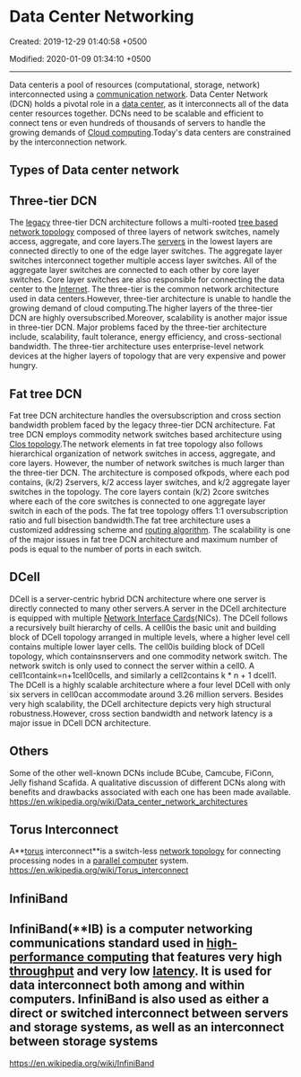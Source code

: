 # Data Center Networking

Created: 2019-12-29 01:40:58 +0500

Modified: 2020-01-09 01:34:10 +0500

---

Data centeris a pool of resources (computational, storage, network) interconnected using a [communication network](https://en.wikipedia.org/wiki/Communication_network). Data Center Network (DCN) holds a pivotal role in a [data center](https://en.wikipedia.org/wiki/Data_center), as it interconnects all of the data center resources together. DCNs need to be scalable and efficient to connect tens or even hundreds of thousands of servers to handle the growing demands of [Cloud computing](https://en.wikipedia.org/wiki/Cloud_computing).Today's data centers are constrained by the interconnection network.

## Types of Data center network

## Three-tier DCN

The [legacy](https://en.wikipedia.org/wiki/Legacy_system) three-tier DCN architecture follows a multi-rooted [tree based network topology](https://en.wikipedia.org/wiki/Tree_network) composed of three layers of network switches, namely access, aggregate, and core layers.The [servers](https://en.wikipedia.org/wiki/Server_(computing)) in the lowest layers are connected directly to one of the edge layer switches. The aggregate layer switches interconnect together multiple access layer switches. All of the aggregate layer switches are connected to each other by core layer switches. Core layer switches are also responsible for connecting the data center to the [Internet](https://en.wikipedia.org/wiki/Internet). The three-tier is the common network architecture used in data centers.However, three-tier architecture is unable to handle the growing demand of cloud computing.The higher layers of the three-tier DCN are highly oversubscribed.Moreover, scalability is another major issue in three-tier DCN. Major problems faced by the three-tier architecture include, scalability, fault tolerance, energy efficiency, and cross-sectional bandwidth. The three-tier architecture uses enterprise-level network devices at the higher layers of topology that are very expensive and power hungry.

## Fat tree DCN

Fat tree DCN architecture handles the oversubscription and cross section bandwidth problem faced by the legacy three-tier DCN architecture. Fat tree DCN employs commodity network switches based architecture using [Clos topology](https://en.wikipedia.org/wiki/Clos_network).The network elements in fat tree topology also follows hierarchical organization of network switches in access, aggregate, and core layers. However, the number of network switches is much larger than the three-tier DCN. The architecture is composed ofkpods, where each pod contains, (k/2) 2servers, k/2 access layer switches, and k/2 aggregate layer switches in the topology. The core layers contain (k/2) 2core switches where each of the core switches is connected to one aggregate layer switch in each of the pods. The fat tree topology offers 1:1 oversubscription ratio and full bisection bandwidth.The fat tree architecture uses a customized addressing scheme and [routing algorithm](https://en.wikipedia.org/wiki/Routing_algorithm). The scalability is one of the major issues in fat tree DCN architecture and maximum number of pods is equal to the number of ports in each switch.

## DCell

DCell is a server-centric hybrid DCN architecture where one server is directly connected to many other servers.A server in the DCell architecture is equipped with multiple [Network Interface Cards](https://en.wikipedia.org/wiki/Network_Interface_Card)(NICs). The DCell follows a recursively built hierarchy of cells. A cell0is the basic unit and building block of DCell topology arranged in multiple levels, where a higher level cell contains multiple lower layer cells. The cell0is building block of DCell topology, which containsnservers and one commodity network switch. The network switch is only used to connect the server within a cell0. A cell1containk=n+1cell0cells, and similarly a cell2contains k * n + 1 dcell1. The DCell is a highly scalable architecture where a four level DCell with only six servers in cell0can accommodate around 3.26 million servers. Besides very high scalability, the DCell architecture depicts very high structural robustness.However, cross section bandwidth and network latency is a major issue in DCell DCN architecture.

## Others

Some of the other well-known DCNs include BCube, Camcube, FiConn, Jelly fishand Scafida. A qualitative discussion of different DCNs along with benefits and drawbacks associated with each one has been made available.
<https://en.wikipedia.org/wiki/Data_center_network_architectures>

## Torus Interconnect

A**[torus](https://en.wikipedia.org/wiki/Torus) interconnect**is a switch-less [network topology](https://en.wikipedia.org/wiki/Network_topology) for connecting processing nodes in a [parallel computer](https://en.wikipedia.org/wiki/Parallel_computer) system.
<https://en.wikipedia.org/wiki/Torus_interconnect>

## InfiniBand

## InfiniBand(**IB) is a computer networking communications standard used in [high-performance computing](https://en.wikipedia.org/wiki/High-performance_computing) that features very high [throughput](https://en.wikipedia.org/wiki/Throughput) and very low [latency](https://en.wikipedia.org/wiki/Latency_(engineering)). It is used for data interconnect both among and within computers. InfiniBand is also used as either a direct or switched interconnect between servers and storage systems, as well as an interconnect between storage systems

<https://en.wikipedia.org/wiki/InfiniBand>
